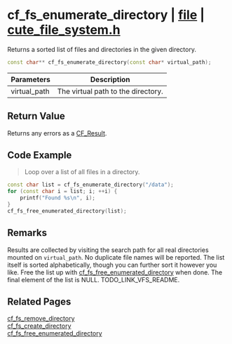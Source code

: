 # cf_fs_enumerate_directory | [file](https://github.com/RandyGaul/cute_framework/blob/master/docs/file/README.md) | [cute_file_system.h](https://github.com/RandyGaul/cute_framework/blob/master/include/cute_file_system.h)

Returns a sorted list of files and directories in the given directory.

```cpp
const char** cf_fs_enumerate_directory(const char* virtual_path);
```

Parameters | Description
--- | ---
virtual_path | The virtual path to the directory.

## Return Value

Returns any errors as a [CF_Result](https://github.com/RandyGaul/cute_framework/blob/master/docs/utility/cf_result.md).

## Code Example

> Loop over a list of all files in a directory.

```cpp
const char list = cf_fs_enumerate_directory("/data");
for (const char i = list; i; ++i) {
    printf("Found %s\n", i);
}
cf_fs_free_enumerated_directory(list);
```

## Remarks

Results are collected by visiting the search path for all real directories mounted on `virtual_path`. No duplicate file
names will be reported. The list itself is sorted alphabetically, though you can further sort it however you like. Free
the list up with [cf_fs_free_enumerated_directory](https://github.com/RandyGaul/cute_framework/blob/master/docs/file/cf_fs_free_enumerated_directory.md) when done. The final element of the list is NULL. TODO_LINK_VFS_README.

## Related Pages

[cf_fs_remove_directory](https://github.com/RandyGaul/cute_framework/blob/master/docs/file/cf_fs_remove_directory.md)  
[cf_fs_create_directory](https://github.com/RandyGaul/cute_framework/blob/master/docs/file/cf_fs_create_directory.md)  
[cf_fs_free_enumerated_directory](https://github.com/RandyGaul/cute_framework/blob/master/docs/file/cf_fs_free_enumerated_directory.md)  

